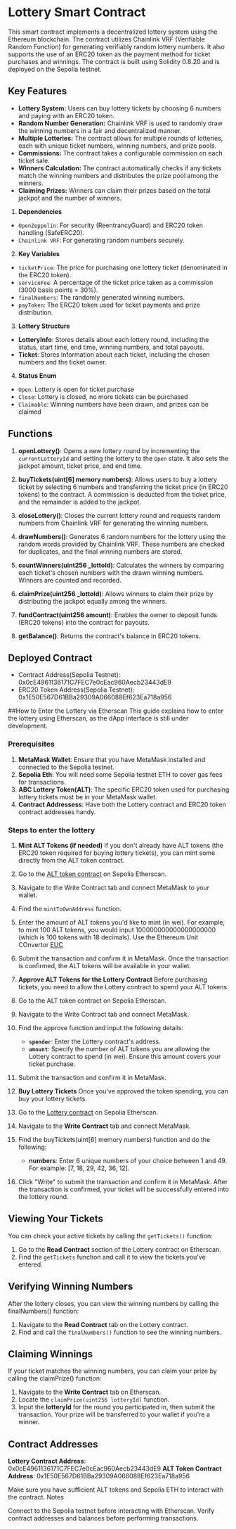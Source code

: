 # Lottery Smart Contract

This smart contract implements a decentralized lottery system using the Ethereum blockchain. The contract utilizes Chainlink VRF (Verifiable Random Function) for generating verifiably random lottery numbers. It also supports the use of an ERC20 token as the payment method for ticket purchases and winnings. The contract is built using Solidity 0.8.20 and is deployed on the Sepolia testnet.

## Key Features

* **Lottery System:** Users can buy lottery tickets by choosing 6 numbers and paying with an ERC20 token.
* **Random Number Generation:** Chainlink VRF is used to randomly draw the winning numbers in a fair and decentralized manner.
* **Multiple Lotteries:** The contract allows for multiple rounds of lotteries, each with unique ticket numbers, winning numbers, and prize pools.
* **Commissions:** The contract takes a configurable commission on each ticket sale.
* **Winners Calculation:** The contract automatically checks if any tickets match the winning numbers and distributes the prize pool among the winners.
* **Claiming Prizes:** Winners can claim their prizes based on the total jackpot and the number of winners.


1. **Dependencies**
* `OpenZeppelin`: For security (ReentrancyGuard) and ERC20 token handling (SafeERC20).
* `Chainlink VRF`: For generating random numbers securely.
2. **Key Variables**
* `ticketPrice`: The price for purchasing one lottery ticket (denominated in the ERC20 token).
* `serviceFee`: A percentage of the ticket price taken as a commission (3000 basis points = 30%).
* `finalNumbers`: The randomly generated winning numbers.
* `payToken`: The ERC20 token used for ticket payments and prize distribution.
3. **Lottery Structure**
* **LotteryInfo**: Stores details about each lottery round, including the status, start time, end time, winning numbers, and total payouts.
* **Ticket**: Stores information about each ticket, including the chosen numbers and the ticket owner.
4. **Status Enum**
* `Open`: Lottery is open for ticket purchase
* `Close`: Lottery is closed, no more tickets can be purchased
* `Claimable`: Winning numbers have been drawn, and prizes can be claimed

## Functions

1. **openLottery()**: Opens a new lottery round by incrementing the `currentLotteryId` and setting the lottery to the `Open` state. It also sets the jackpot amount, ticket price, and end time.

2. **buyTickets(uint[6] memory numbers)**: Allows users to buy a lottery ticket by selecting 6 numbers and transferring the ticket price (in ERC20 tokens) to the contract. A commission is deducted from the ticket price, and the remainder is added to the jackpot.

3. **closeLottery()**: Closes the current lottery round and requests random numbers from Chainlink VRF for generating the winning numbers.

4. **drawNumbers()**: Generates 6 random numbers for the lottery using the random words provided by Chainlink VRF. These numbers are checked for duplicates, and the final winning numbers are stored.

5. **countWinners(uint256 _lottoId)**: Calculates the winners by comparing each ticket's chosen numbers with the drawn winning numbers. Winners are counted and recorded.

6. **claimPrize(uint256 _lottoId)**: Allows winners to claim their prize by distributing the jackpot equally among the winners.

7. **fundContract(uint256 amount)**: Enables the owner to deposit funds (ERC20 tokens) into the contract for payouts.

8. **getBalance()**: Returns the contract's balance in ERC20 tokens.

## Deployed Contract
* Contract Address(Sepolia Testnet): 0x0cE4961136171C7FEC7e0cEac960Aecb23443dE9
* ERC20 Token Address(Sepolia Testnet): 0x1E50E567D61BBa29309A066088Ef623Ea718a956

##How to Enter the Lottery via Etherscan
This guide explains how to enter the lottery using Etherscan, as the dApp interface is still under development.

### Prerequisites
1. **MetaMask Wallet**: Ensure that you have MetaMask installed and connected to the Sepolia testnet.
2. **Sepolia Eth**: You will need some Sepolia testnet ETH to cover gas fees for transactions.
3. **ABC Lottery Token(ALT)**: The specific ERC20 token used for purchasing lottery tickets must be in your MetaMask wallet.
4. **Contract Addressess**: Have both the Lottery contract and ERC20 token contract addresses handy.

### Steps to enter the lottery
1. **Mint ALT Tokens (if needed)**
If you don't already have ALT tokens (the ERC20 token required for buying lottery tickets), you can mint some directly from the ALT token contract.
1. Go to the [ALT token contract](https://sepolia.etherscan.io/address/0x1e50e567d61bba29309a066088ef623ea718a956) on Sepolia Etherscan.
2. Navigate to the Write Contract tab and connect MetaMask to your wallet.
3. Find the `mintToOwnAddress` function.
4. Enter the amount of ALT tokens you'd like to mint (in wei). For example, to mint 100 ALT tokens, you would input       100000000000000000000 (which is 100 tokens with 18 decimals). Use the Ethereum Unit COnvertor [EUC](https://eth-converter.com/)
5. Submit the transaction and confirm it in MetaMask.
Once the transaction is confirmed, the ALT tokens will be available in your wallet.

2. **Approve ALT Tokens for the Lottery Contract**
Before purchasing tickets, you need to allow the Lottery contract to spend your ALT tokens.
1. Go to the ALT token contract on Sepolia Etherscan.
2. Navigate to the Write Contract tab and connect MetaMask.
3. Find the approve function and input the following details:
   * **`spender`**: Enter the Lottery contract's address.
   * **`amount`**: Specify the number of ALT tokens you are allowing the Lottery contract to spend (in wei). Ensure                        this amount covers your ticket purchase.
4. Submit the transaction and confirm it in MetaMask.

3. **Buy Lottery Tickets**
Once you've approved the token spending, you can buy your lottery tickets.
1. Go to the [Lottery contract](https://sepolia.etherscan.io/address/0x1e50e567d61bba29309a066088ef623ea718a956) on Sepolia Etherscan.
2. Navigate to the **Write Contract** tab and connect MetaMask.
3. Find the buyTickets(uint[6] memory numbers) function and do the following:
   * **numbers**: Enter 6 unique numbers of your choice between 1 and 49. For example: [7, 18, 29, 42, 36, 12].
4. Click "Write" to submit the transaction and confirm it in MetaMask.
After the transaction is confirmed, your ticket will be successfully entered into the lottery round.

## Viewing Your Tickets
You can check your active tickets by calling the `getTickets()` function:

1. Go to the **Read Contract** section of the Lottery contract on Etherscan.
2. Find the `getTickets` function and call it to view the tickets you’ve entered.

## Verifying Winning Numbers
After the lottery closes, you can view the winning numbers by calling the finalNumbers() function:

1. Navigate to the **Read Contract** tab on the Lottery contract.
2. Find and call the `finalNumbers()` function to see the winning numbers.

## Claiming Winnings

If your ticket matches the winning numbers, you can claim your prize by calling the claimPrize() function:

1. Navigate to the **Write Contract** tab on Etherscan.
2. Locate the `claimPrize(uint256 lotteryId)` function.
3. Input the **lotteryId** for the round you participated in, then submit the transaction.
Your prize will be transferred to your wallet if you're a winner.

## Contract Addresses

**Lottery Contract Address**: 0x0cE4961136171C7FEC7e0cEac960Aecb23443dE9
**ALT Token Contract Address**: 0x1E50E567D61BBa29309A066088Ef623Ea718a956

Make sure you have sufficient ALT tokens and Sepolia ETH to interact with the contract.
Notes

Connect to the Sepolia testnet before interacting with Etherscan.
Verify contract addresses and balances before performing transactions.



